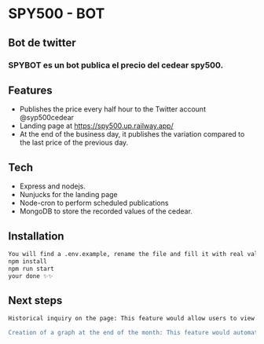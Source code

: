 # SPY500 - BOT

## Bot de twitter

### SPYBOT es un bot publica el precio del cedear spy500.

## Features

- Publishes the price every half hour to the Twitter account @syp500cedear
- Landing page at https://spy500.up.railway.app/
- At the end of the business day, it publishes the variation compared to the last price of the previous day.

## Tech

- Express and nodejs.
- Nunjucks for the landing page
- Node-cron to perform scheduled publications
- MongoDB to store the recorded values of the cedear.

## Installation

```sh
You will find a .env.example, rename the file and fill it with real values.
npm install
npm run start
your done ✨✨
```

## Next steps

```sh
Historical inquiry on the page: This feature would allow users to view historical data for a particular financial instrument, such as a stock or ETF. Users could specify a date range and view the instrument's price, volume, or other relevant data over that period.

Creation of a graph at the end of the month: This feature would automatically generate a graph showing the price movement of a financial instrument for the current month. The graph would be updated at the end of the trading month to reflect the closing price.
```
